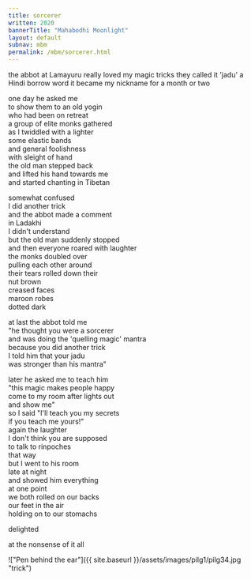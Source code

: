 ```yaml
---
title: sorcerer
written: 2020
bannerTitle: "Mahabodhi Moonlight" 
layout: default
subnav: mbm
permalink: /mbm/sorcerer.html
---
```


<div class="poem">
the abbot at Lamayuru  
really loved my magic tricks  
they called it 'jadu'  
a Hindi borrow word  
it became my nickname  
for a month or two


one day he asked me  
to show them to an old yogin  
who had been on retreat  
a group of elite monks gathered  
as I twiddled with a lighter  
some elastic bands  
and general foolishness  
with sleight of hand  
the old man stepped back  
and lifted his hand towards me  
and started chanting in Tibetan


somewhat confused  
I did another trick  
and the abbot made a comment  
in Ladakhi  
I didn't understand  
but the old man suddenly stopped  
and then everyone roared with laughter  
the monks doubled over  
pulling each other around  
their tears rolled down their  
nut brown  
creased faces  
maroon robes  
dotted dark  


at last the abbot told me  
"he thought you were a sorcerer  
and was doing the 'quelling magic' mantra  
because you did another trick  
I told him that your jadu  
was stronger than his mantra"  


later he asked me to teach him  
"this magic makes people happy  
come to my room after lights out  
and show me"  
so I said "I'll teach you my secrets  
if you teach me yours!"  
again the laughter  
I don't think you are supposed  
to talk to rinpoches  
that way  
but I went to his room  
late at night  
and showed him everything  
at one point  
we both rolled on our backs  
our feet in the air  
holding on to our stomachs


delighted


at the nonsense of it all
</div>

!["Pen behind the ear"]({{ site.baseurl }}/assets/images/pilg1/pilg34.jpg "trick")
